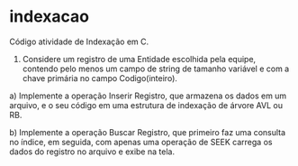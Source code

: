 # indexacao
Código atividade de Indexação em C.

1) Considere um registro de uma Entidade escolhida pela equipe, contendo pelo menos um campo de string de tamanho variável e com a chave primária no campo Codigo(inteiro).

  a) Implemente a operação Inserir Registro, que armazena os dados em um arquivo, e o seu código em uma estrutura de indexação de árvore AVL ou RB.

  b) Implemente a operação Buscar Registro, que primeiro faz uma consulta no índice, em seguida, com apenas uma operação de SEEK carrega os dados do registro no arquivo  e exibe na tela.
